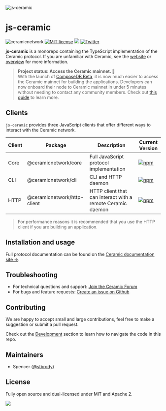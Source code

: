 ![js-ceramic](https://uploads-ssl.webflow.com/5e4b58d7f08158ece0209bbd/5fa2c8f21ad1fe0422b1dd60_js-ceramic-small.png)

# js-ceramic

![ceramicnetwork](https://circleci.com/gh/ceramicnetwork/js-ceramic.svg?style=shield)
[![MIT license](https://img.shields.io/badge/License-MIT-blue.svg)](https://lbesson.mit-license.org/)
[![](https://img.shields.io/badge/Chat%20on-Discord-orange.svg?style=flat)](https://discord.gg/6VRZpGP)
[![Twitter](https://img.shields.io/twitter/follow/ceramicnetwork?label=Follow&style=social)](https://twitter.com/ceramicnetwork)

**js-ceramic** is a monorepo containing the TypeScript implementation of the Ceramic protocol. If you are unfamiliar with Ceramic, see the [website](https://ceramic.network) or [overview](https://developers.ceramic.network/learn/welcome/) for more information.

> **Project status**: **Access  the Ceramic mainnet. 🚀** <br/>
> With the launch of [ComposeDB Beta](https://blog.ceramic.network/composedb-is-live-on-ceramic-mainnet/), it is now much easier to access the Ceramic mainnet for building the applications.
> Developers can now onboard their node to Ceramic mainnet in under 5 minutes without needing to contact any community members. Check out [this guide](https://composedb.js.org/docs/0.5.x/guides/composedb-server/access-mainnet)
> to learn more.


## Clients

`js-ceramic` provides three JavaScript clients that offer different ways to interact with the Ceramic network.

| Client | Package                     | Description                                                | Current Version                                                                                                               |
| ------ | --------------------------- | ---------------------------------------------------------- | ----------------------------------------------------------------------------------------------------------------------------- |
| Core   | @ceramicnetwork/core        | Full JavaScript protocol implementation                    | [![npm](https://img.shields.io/npm/v/@ceramicnetwork/core)](https://www.npmjs.com/package/@ceramicnetwork/core)               |
| CLI    | @ceramicnetwork/cli         | CLI and HTTP daemon                                        | [![npm](https://img.shields.io/npm/v/@ceramicnetwork/cli)](https://www.npmjs.com/package/@ceramicnetwork/cli)                 |
| HTTP   | @ceramicnetwork/http-client | HTTP client that can interact with a remote Ceramic daemon | [![npm](https://img.shields.io/npm/v/@ceramicnetwork/http-client)](https://www.npmjs.com/package/@ceramicnetwork/http-client) |

> For performance reasons it is recommended that you use the HTTP client if you are building an application.


## Installation and usage

Full protocol documentation can be found on the [Ceramic documentation site →](https://developers.ceramic.network/protocol/overview/).

## Troubleshooting

- For technical questions and support: [Join the Ceramic Forum](https://forum.ceramic.network/)
- For bugs and feature requests: [Create an issue on Github](https://github.com/ceramicnetwork/js-ceramic/issues)

## Contributing

We are happy to accept small and large contributions, feel free to make a suggestion or submit a pull request.

Check out the [Development](./DEVELOPMENT.md) section to learn how to navigate the code in this repo.

## Maintainers

- Spencer ([@stbrody](https://github.com/stbrody))

## License

Fully open source and dual-licensed under MIT and Apache 2.

<img referrerpolicy="no-referrer-when-downgrade" src="https://static.scarf.sh/a.png?x-pxid=268ff62e-d125-4cb9-9b28-d6e18ac93cea" />
